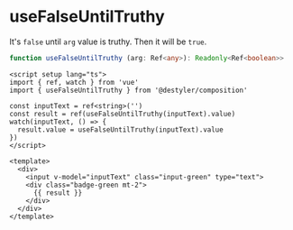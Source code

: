 # useFalseUntilTruthy

It's `false` until `arg` value is truthy. Then it will be `true`.

```typescript
function useFalseUntilTruthy (arg: Ref<any>): Readonly<Ref<boolean>>
```

<script setup>
import UseFalseUntilTruthy from '../.vitepress/components/UseFalseUntilTruthy.vue'
</script>

<Showcase title="useFalseUntilTruthy" >
  <UseFalseUntilTruthy />
</Showcase>

```vue
<script setup lang="ts">
import { ref, watch } from 'vue'
import { useFalseUntilTruthy } from '@destyler/composition'

const inputText = ref<string>('')
const result = ref(useFalseUntilTruthy(inputText).value)
watch(inputText, () => {
  result.value = useFalseUntilTruthy(inputText).value
})
</script>

<template>
  <div>
    <input v-model="inputText" class="input-green" type="text">
    <div class="badge-green mt-2">
      {{ result }}
    </div>
  </div>
</template>
```
